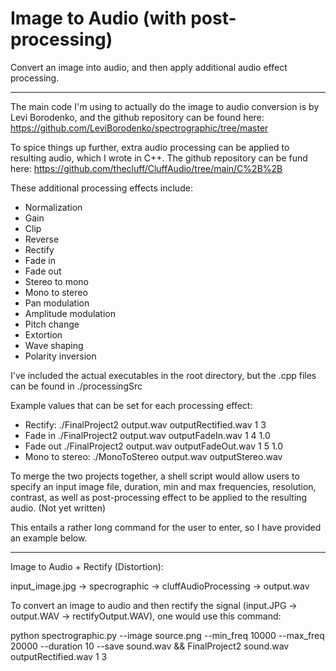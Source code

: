 # Image to Audio (with post-processing)

Convert an image into audio, and then apply additional audio effect processing.

--- 

The main code I'm using to actually do the image to audio conversion is by Levi Borodenko, and the github repository can be found here: https://github.com/LeviBorodenko/spectrographic/tree/master

To spice things up further, extra audio processing can be applied to resulting audio, which I wrote in C++. The github repository can be fund here: https://github.com/thecluff/CluffAudio/tree/main/C%2B%2B

These additional processing effects include: 
- Normalization
- Gain
- Clip
- Reverse
- Rectify
- Fade in
- Fade out
- Stereo to mono
- Mono to stereo
- Pan modulation
- Amplitude modulation
- Pitch change
- Extortion
- Wave shaping
- Polarity inversion

I've included the actual executables in the root directory, but the .cpp files can be found in ./processingSrc

Example values that can be set for each processing effect:

- Rectify: ./FinalProject2 output.wav outputRectified.wav 1 3 
- Fade in ./FinalProject2 output.wav outputFadeIn.wav 1 4 1.0
- Fade out ./FinalProject2 output.wav outputFadeOut.wav 1 5 1.0
- Mono to stereo: ./MonoToStereo output.wav outputStereo.wav


To merge the two projects together, a shell script would allow users to specify an input image file, duration, min and max frequencies, resolution, contrast, as well as post-processing effect to be applied to the resulting audio. (Not yet written)

This entails a rather long command for the user to enter, so I have provided an example below.

---
Image to Audio + Rectify (Distortion):

input_image.jpg -> specrographic -> cluffAudioProcessing -> output.wav

To convert an image to audio and then rectify the signal (input.JPG -> output.WAV -> rectifyOutput.WAV), one would use this command:

python spectrographic.py --image source.png --min_freq 10000 --max_freq 20000 --duration 10 --save sound.wav && FinalProject2 sound.wav outputRectified.wav 1 3